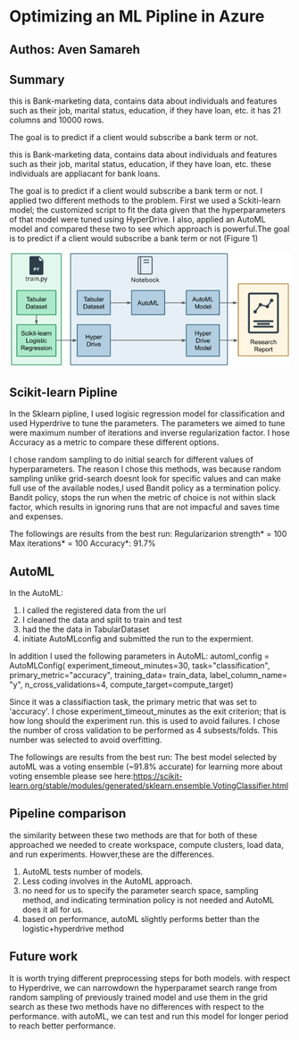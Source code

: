 # Optimizing an ML Pipline in Azure

## Authos: Aven Samareh

## Summary

this is Bank-marketing data, contains data about individuals and features such as their job, marital status, education, if they have loan, etc. it has 21 columns and 10000 rows.

The goal is to predict if a client would subscribe a bank term or not.

this is Bank-marketing data, contains data about individuals and features such as their job, marital status, education, if they have loan, etc. these individuals are appliacant for bank loans.  

The goal is to predict if a client would subscribe a bank term or not. I applied two different methods to the problem. First we used a Sckiti-learn model; the customized script to fit the data given that the hyperparameters of that model were tuned using HyperDrive. I also, applied an AutoML model and compared these two to see which approach is powerful.The goal is to predict if a client would subscribe a bank term or not (Figure 1)

![Diagram](Images/creating-and-optimizing-an-ml-pipeline.png "Main Steps of the Project")

## Scikit-learn Pipline

In the Sklearn pipline, I used logisic regression model for classification and used Hyperdrive to tune the parameters. The parameters we aimed to tune were maximum number of iterations and inverse regularization factor. I hose Accuracy as a metric to compare these different options. 



I chose random sampling to do initial search for different values of hyperparameters. The reason I chose this methods, was because random sampling unlike grid-search doesnt look for specific values and can make full use of the available nodes,I used Bandit policy as a termination policy. Bandit policy, stops the run when the metric of choice is not within slack factor, which results in ignoring runs that are not impacful and saves time and expenses.

The followings are results from the best run:
Regularizarion strength* = 100
Max iterations* = 100
Accuracy*: 91.7%



## AutoML


In the AutoML:
1. I called the registered data from the url
2. I cleaned the data and split to train and test
3. had the the data in TabularDataset
4. initiate AutoMLconfig and submitted the run to the expermient.

In addition I used the following parameters in AutoML:
automl_config = AutoMLConfig(
    experiment_timeout_minutes=30,
    task="classification",
    primary_metric="accuracy",
    training_data= train_data,
    label_column_name= "y",
    n_cross_validations=4,
    compute_target=compute_target)
    
 Since it was a classifiaction task, the primary metric that was set to 'accuracy'. I chose experiment_timeout_minutes as the exit criterion; that is how long should the experiment run. this is used to avoid failures. I chose the number of  cross validation to be performed as 4 subsests/folds. This number was selected to avoid overfitting.
 
The followings are results from the best run:
The best model selected by autoML was a voting ensemble (~91.8% accurate)
for learning more about voting ensemble please see here:https://scikit-learn.org/stable/modules/generated/sklearn.ensemble.VotingClassifier.html


## Pipeline comparison

the similarity between these two methods are that for both of these approached we needed to create workspace, compute clusters, load data, and run experiments. Howver,these are the differences.

1. AutoML tests number of models.
2. Less coding involves in the AutoML approach.
3. no need for us to specify the parameter search space, sampling method, and indicating termination policy is not needed and AutoML does it all for us.
4. based on performance, autoML slightly performs better than the logistic+hyperdrive method

## Future work

It is worth trying different preprocessing steps for both models.
with respect to Hyperdrive, we can narrowdown the hyperparamet search range from random sampling of previously trained model and use them in the grid search as these two methods have no differences with respect to the performance.
with autoML, we can test and run this model for longer period to reach better performance.

